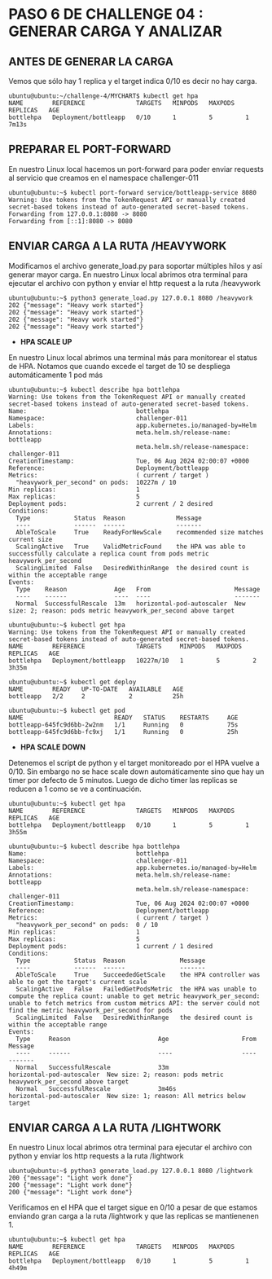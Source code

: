 # PASO 6 DE CHALLENGE 04 : GENERAR CARGA Y ANALIZAR

## ANTES DE GENERAR LA CARGA

Vemos que sólo hay 1 replica y el target indica 0/10 es decir no hay carga.
```
ubuntu@ubuntu:~/challenge-4/MYCHART$ kubectl get hpa
NAME        REFERENCE              TARGETS   MINPODS   MAXPODS   REPLICAS   AGE
bottlehpa   Deployment/bottleapp   0/10      1         5         1          7m13s
```

## PREPARAR EL PORT-FORWARD
En nuestro Linux local hacemos un port-forward para poder enviar requests al servicio que creamos en el namespace challenger-011

```
ubuntu@ubuntu:~$ kubectl port-forward service/bottleapp-service 8080
Warning: Use tokens from the TokenRequest API or manually created secret-based tokens instead of auto-generated secret-based tokens.
Forwarding from 127.0.0.1:8080 -> 8080
Forwarding from [::1]:8080 -> 8080

```

## ENVIAR CARGA A LA RUTA /HEAVYWORK
Modificamos el archivo generate_load.py para soportar múltiples hilos y así generar mayor carga. En nuestro Linux local abrimos otra terminal para ejecutar el archivo con python y enviar el http request a la ruta /heavywork

```
ubuntu@ubuntu:~$ python3 generate_load.py 127.0.0.1 8080 /heavywork
202 {"message": "Heavy work started"}
202 {"message": "Heavy work started"}
202 {"message": "Heavy work started"}
202 {"message": "Heavy work started"}

```

 - **HPA SCALE UP**

En nuestro Linux local abrimos una terminal más para monitorear el status de HPA. Notamos que cuando excede el target de 10 se despliega automáticamente 1 pod más

```
ubuntu@ubuntu:~$ kubectl describe hpa bottlehpa
Warning: Use tokens from the TokenRequest API or manually created secret-based tokens instead of auto-generated secret-based tokens.
Name:                              bottlehpa
Namespace:                         challenger-011
Labels:                            app.kubernetes.io/managed-by=Helm
Annotations:                       meta.helm.sh/release-name: bottleapp
                                   meta.helm.sh/release-namespace: challenger-011
CreationTimestamp:                 Tue, 06 Aug 2024 02:00:07 +0000
Reference:                         Deployment/bottleapp
Metrics:                           ( current / target )
  "heavywork_per_second" on pods:  10227m / 10
Min replicas:                      1
Max replicas:                      5
Deployment pods:                   2 current / 2 desired
Conditions:
  Type            Status  Reason              Message
  ----            ------  ------              -------
  AbleToScale     True    ReadyForNewScale    recommended size matches current size
  ScalingActive   True    ValidMetricFound    the HPA was able to successfully calculate a replica count from pods metric heavywork_per_second
  ScalingLimited  False   DesiredWithinRange  the desired count is within the acceptable range
Events:
  Type    Reason             Age   From                       Message
  ----    ------             ----  ----                       -------
  Normal  SuccessfulRescale  13m   horizontal-pod-autoscaler  New size: 2; reason: pods metric heavywork_per_second above target
```
```
ubuntu@ubuntu:~$ kubectl get hpa
Warning: Use tokens from the TokenRequest API or manually created secret-based tokens instead of auto-generated secret-based tokens.
NAME        REFERENCE              TARGETS     MINPODS   MAXPODS   REPLICAS   AGE
bottlehpa   Deployment/bottleapp   10227m/10   1         5         2          3h35m
```
```
ubuntu@ubuntu:~$ kubectl get deploy
NAME        READY   UP-TO-DATE   AVAILABLE   AGE
bottleapp   2/2     2            2           25h
```
```
ubuntu@ubuntu:~$ kubectl get pod
NAME                         READY   STATUS    RESTARTS     AGE
bottleapp-645fc9d6bb-2w2nm   1/1     Running   0            75s
bottleapp-645fc9d6bb-fc9xj   1/1     Running   0            25h
```

- **HPA SCALE DOWN**

Detenemos el script de python y el target monitoreado por el HPA vuelve a 0/10. Sin embargo no se hace scale down automáticamente sino que hay un timer por defecto de 5 minutos.  Luego de dicho timer las replicas se reducen a 1 como se ve a continuación.

```
ubuntu@ubuntu:~$ kubectl get hpa
NAME        REFERENCE              TARGETS   MINPODS   MAXPODS   REPLICAS   AGE
bottlehpa   Deployment/bottleapp   0/10      1         5         1          3h55m
```

```
ubuntu@ubuntu:~$ kubectl describe hpa bottlehpa
Name:                              bottlehpa
Namespace:                         challenger-011
Labels:                            app.kubernetes.io/managed-by=Helm
Annotations:                       meta.helm.sh/release-name: bottleapp
                                   meta.helm.sh/release-namespace: challenger-011
CreationTimestamp:                 Tue, 06 Aug 2024 02:00:07 +0000
Reference:                         Deployment/bottleapp
Metrics:                           ( current / target )
  "heavywork_per_second" on pods:  0 / 10
Min replicas:                      1
Max replicas:                      5
Deployment pods:                   1 current / 1 desired
Conditions:
  Type            Status  Reason               Message
  ----            ------  ------               -------
  AbleToScale     True    SucceededGetScale    the HPA controller was able to get the target's current scale
  ScalingActive   False   FailedGetPodsMetric  the HPA was unable to compute the replica count: unable to get metric heavywork_per_second: unable to fetch metrics from custom metrics API: the server could not find the metric heavywork_per_second for pods
  ScalingLimited  False   DesiredWithinRange   the desired count is within the acceptable range
Events:
  Type     Reason                        Age                    From                       Message
  ----     ------                        ----                   ----                       -------
  Normal   SuccessfulRescale             33m                    horizontal-pod-autoscaler  New size: 2; reason: pods metric heavywork_per_second above target
  Normal   SuccessfulRescale             3m46s                  horizontal-pod-autoscaler  New size: 1; reason: All metrics below target
```


## ENVIAR CARGA A LA RUTA /LIGHTWORK

En nuestro Linux local abrimos otra terminal para ejecutar el archivo con python y enviar los http requests a la ruta /lightwork
```
ubuntu@ubuntu:~$ python3 generate_load.py 127.0.0.1 8080 /lightwork
200 {"message": "Light work done"}
200 {"message": "Light work done"}
200 {"message": "Light work done"}
```

Verificamos en el HPA que el target sigue en 0/10 a pesar de que estamos enviando gran carga a la ruta /lightwork y que las replicas se mantienenen 1.

```
ubuntu@ubuntu:~$ kubectl get hpa
NAME        REFERENCE              TARGETS   MINPODS   MAXPODS   REPLICAS   AGE
bottlehpa   Deployment/bottleapp   0/10      1         5         1          4h49m
```
